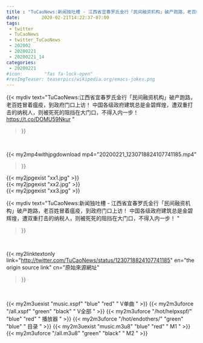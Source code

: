 ```yaml
---
title : "TuCaoNews:新闻独吐槽 - 江西省宜春罗氏金行「民间融资机构」破产跑路，老百姓冒着瘟疫，到政府门口上访！  中国各级政府建筑总是金碧辉煌，遭双重打击的纳税人，则被死死的阻挡在大门口，不得入内一步！ "
date:        2020-02-21T14:22:37-07:00
tags:
 - twitter
 - TuCaoNews
 - twitter_TuCaoNews
 - 202002
 - 20200221
 - 20200221_14
categories:
 - 20200221
#icon:        "fas fa-lock-open"
#resImgTeaser: teaserpics/wikipedia.org/emacs-jokes.png
---
```


{{< mydiv text="TuCaoNews:江西省宜春罗氏金行「民间融资机构」破产跑路，老百姓冒着瘟疫，到政府门口上访！  中国各级政府建筑总是金碧辉煌，遭双重打击的纳税人，则被死死的阻挡在大门口，不得入内一步！   https://t.co/DOMU59Nkur "
>}}
<br>


{{< my2mp4withjpgdownload mp4="20200221_1230718824107741185.mp4"
>}}

{{< my2jpgexist "xx1.jpg" >}}<br>
{{< my2jpgexist "xx2.jpg" >}}<br>
{{< my2jpgexist "xx3.jpg" >}}<br>



{{< mydiv text="TuCaoNews:新闻独吐槽 - 江西省宜春罗氏金行「民间融资机构」破产跑路，老百姓冒着瘟疫，到政府门口上访！  中国各级政府建筑总是金碧辉煌，遭双重打击的纳税人，则被死死的阻挡在大门口，不得入内一步！ "
>}}
<br>

{{< my2linktextonly link="http://twitter.com/TuCaoNews/status/1230718824107741185"
en="the origin source link" cn="原始來源網址"
>}}


<br>

{{< my2m3uexist "music.xspf"        "blue"   "red"    " V单曲 " >}} {{< my2m3uforce "/all.xspf"         "green"  "black"  " V全部 " >}} {{< my2m3uforce "/hot/helpxspf/"    "blue"   "red"    " 播放器 " >}} {{< my2m3uforce "/hot/endothers/"   "green"  "blue"   " 目录 " >}} {{< my2m3uexist "music.m3u8"        "blue"   "red"    " M1 " >}} {{< my2m3uforce "/all.m3u8"         "green"  "black"  " M2 " >}} 
